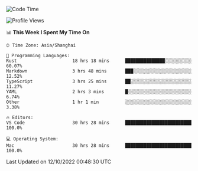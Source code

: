 <!--START_SECTION:waka-->
![Code Time](http://img.shields.io/badge/Code%20Time-1%2C724%20hrs%2048%20mins-blue)

![Profile Views](http://img.shields.io/badge/Profile%20Views-14-blue)

📊 **This Week I Spent My Time On** 

```text
⌚︎ Time Zone: Asia/Shanghai

💬 Programming Languages: 
Rust                     18 hrs 18 mins      ███████████████░░░░░░░░░░   60.07% 
Markdown                 3 hrs 48 mins       ███░░░░░░░░░░░░░░░░░░░░░░   12.52% 
TypeScript               3 hrs 25 mins       ██░░░░░░░░░░░░░░░░░░░░░░░   11.27% 
YAML                     2 hrs 3 mins        █░░░░░░░░░░░░░░░░░░░░░░░░   6.74% 
Other                    1 hr 1 min          ░░░░░░░░░░░░░░░░░░░░░░░░░   3.38%

🔥 Editors: 
VS Code                  30 hrs 28 mins      █████████████████████████   100.0%

💻 Operating System: 
Mac                      30 hrs 28 mins      █████████████████████████   100.0%

```


 Last Updated on 12/10/2022 00:48:30 UTC
<!--END_SECTION:waka-->

<!--![CodersRank](https://cr-skills-chart-widget.azurewebsites.net/api/api?username=BugenZhao&padding=16&tooltip=true&branding=false&sort-by-score=true&skills=Rust%2C%20Swift%2C%20C%2C%20TypeScript%2C%20Java%2C%20Go%2C%20Dart%2C%20C%2B%2B%2C%20Python%2C%20Assembly%2C%20Shell%2C%20Kotlin)-->
